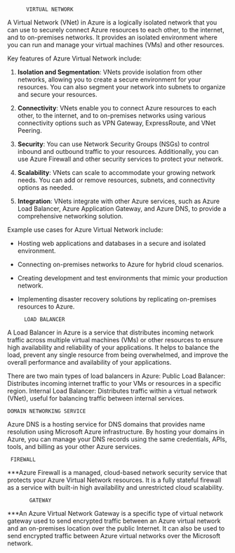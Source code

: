           VIRTUAL NETWORK
A Virtual Network (VNet) in Azure is a logically isolated network that you can use to securely connect Azure resources to each other, to the internet, and to on-premises networks. It provides an isolated environment where you can run and manage your virtual machines (VMs) and other resources.

Key features of Azure Virtual Network include:

1. **Isolation and Segmentation**: VNets provide isolation from other networks, allowing you to create a secure environment for your resources. You can also segment your network into subnets to organize and secure your resources.

2. **Connectivity**: VNets enable you to connect Azure resources to each other, to the internet, and to on-premises networks using various connectivity options such as VPN Gateway, ExpressRoute, and VNet Peering.

3. **Security**: You can use Network Security Groups (NSGs) to control inbound and outbound traffic to your resources. Additionally, you can use Azure Firewall and other security services to protect your network.

4. **Scalability**: VNets can scale to accommodate your growing network needs. You can add or remove resources, subnets, and connectivity options as needed.

5. **Integration**: VNets integrate with other Azure services, such as Azure Load Balancer, Azure Application Gateway, and Azure DNS, to provide a comprehensive networking solution.

Example use cases for Azure Virtual Network include:
- Hosting web applications and databases in a secure and isolated environment.
- Connecting on-premises networks to Azure for hybrid cloud scenarios.
- Creating development and test environments that mimic your production network.
- Implementing disaster recovery solutions by replicating on-premises resources to Azure.

        
        LOAD BALANCER
A Load Balancer in Azure is a service that distributes incoming network traffic across multiple virtual machines (VMs) or other resources to ensure high availability and reliability of your applications. It helps to balance the load, prevent any single resource from being overwhelmed, and improve the overall performance and availability of your applications.

  There are two main types of load balancers in Azure:
Public Load Balancer: Distributes incoming internet traffic to your VMs or resources in a specific region.
Internal Load Balancer: Distributes traffic within a virtual network (VNet), useful for balancing traffic between internal services.

    DOMAIN NETWORKING SERVICE
Azure DNS is a hosting service for DNS domains that provides name resolution using Microsoft Azure infrastructure. By hosting your domains in Azure, you can manage your DNS records using the same credentials, APIs, tools, and billing as your other Azure services.

     FIREWALL
***Azure Firewall is a managed, cloud-based network security service that protects your Azure Virtual Network resources. It is a fully stateful firewall as a service with built-in high availability and unrestricted cloud scalability.


           GATEWAY
***An Azure Virtual Network Gateway is a specific type of virtual network gateway used to send encrypted traffic between an Azure virtual network and an on-premises location over the public Internet. It can also be used to send encrypted traffic between Azure virtual networks over the Microsoft network.